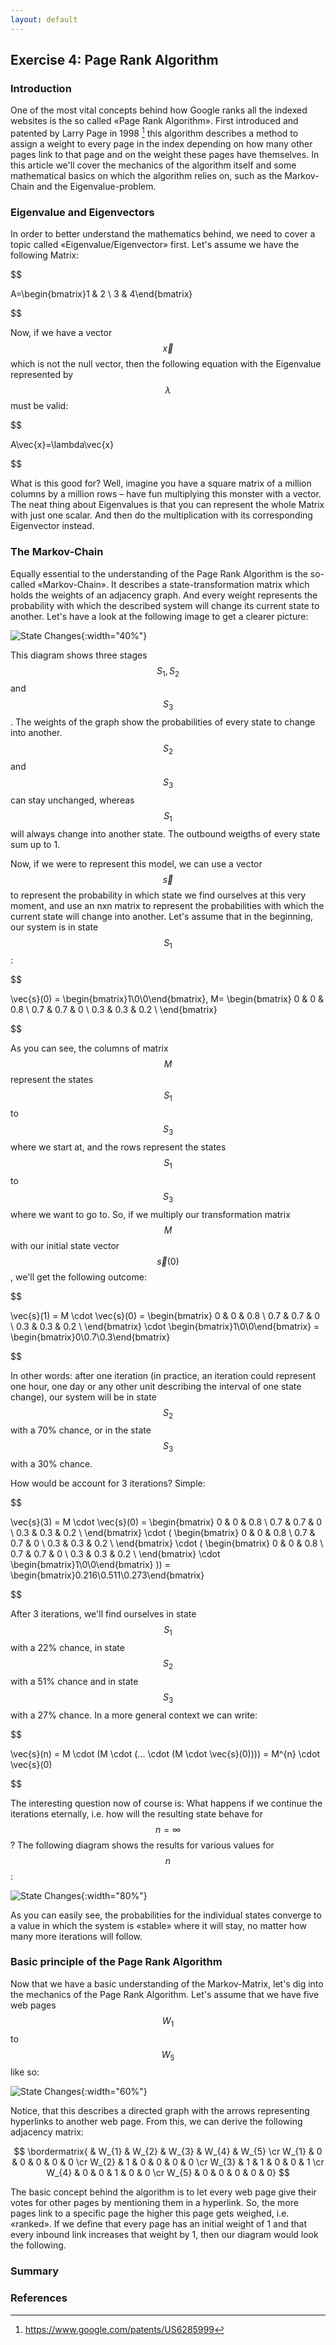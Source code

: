 ```yaml
---
layout: default
---
```


## Exercise 4: Page Rank Algorithm

### Introduction
One of the most vital concepts behind how Google ranks all the indexed websites is the so called «Page Rank Algorithm». 
First introduced and patented by Larry Page in 1998 [^1] this algorithm describes a method to assign a weight to every
page in the index depending on how many other pages link to that page and on the weight these pages have themselves.
In this article we'll cover the mechanics of the algorithm itself and some mathematical basics on which the algorithm relies on, such as the Markov-Chain and the Eigenvalue-problem.

### Eigenvalue and Eigenvectors
In order to better understand the mathematics behind, we need to cover a topic called «Eigenvalue/Eigenvector» first. 
Let's assume we have the following Matrix:

$$ 

A=\begin{bmatrix}1 & 2 \\ 3 & 4\end{bmatrix}

$$

Now, if we have a vector $$\vec{x}$$ which is not the null vector, then the following equation with the Eigenvalue 
represented by $$\lambda$$ must be valid:
  
$$

A\vec{x}=\lambda\vec{x}

$$

What is this good for? Well, imagine you have a square matrix of a million columns by a million rows – have fun 
multiplying this monster with a vector. The neat thing about Eigenvalues is that you can represent the whole Matrix with
just one scalar. And then do the multiplication with its corresponding Eigenvector instead. 

### The Markov-Chain
Equally essential to the understanding of the Page Rank Algorithm is the so-called «Markov-Chain». It describes a 
state-transformation matrix which holds the weights of an adjacency graph. And every weight represents the probability
with which the described system will change its current state to another. Let's have a look at the following image to
get a clearer picture:

![State Changes](images/ex4_state_changes.png "State diagram"){:width="40%"}

This diagram shows three stages $$ S_{1}, S_{2} $$ and $$ S_{3} $$. The weights of the graph show the probabilities of
every state to change into another. $$S_{2} $$ and $$S_{3}$$ can stay unchanged, whereas $$S_{1}$$ will always change
into another state. The outbound weigths of every state sum up to 1.

Now, if we were to represent this model, we can use a vector $$\vec{s}$$ to represent the probability in which state we
find ourselves at this very moment, and use an nxn matrix to represent the probabilities with which the current state 
will change into another. Let's assume that in the beginning, our system is in state $$S_{1}$$:

$$

\vec{s}(0) = \begin{bmatrix}1\\0\\0\end{bmatrix}, M=
\begin{bmatrix}
    0   & 0   & 0.8 \\ 
    0.7 & 0.7 & 0   \\
    0.3 & 0.3 & 0.2 \\
\end{bmatrix}

$$

As you can see, the columns of matrix $$M$$ represent the states $$S_{1}$$ to $$S_{3}$$ where we start at, and the rows represent the
states $$S_{1}$$ to $$S_{3}$$ where we want to go to. So, if we multiply our transformation matrix $$M$$ with our
initial state vector $$\vec{s}(0)$$, we'll get the following outcome:

$$

\vec{s}(1) = M \cdot \vec{s}(0) = \begin{bmatrix}
                                      0   & 0   & 0.8 \\ 
                                      0.7 & 0.7 & 0   \\
                                      0.3 & 0.3 & 0.2 \\
                                  \end{bmatrix} \cdot \begin{bmatrix}1\\0\\0\end{bmatrix} = 
                                  \begin{bmatrix}0\\0.7\\0.3\end{bmatrix}
                                  
$$

In other words: after one iteration (in practice, an iteration could represent one hour, one day or any other unit 
describing the interval of one state change), our system will be in state $$S_{2}$$ with a 70% chance, or in the state
 $$S_{3}$$ with a 30% chance.
 
How would be account for 3 iterations? Simple:

$$

\vec{s}(3) = M \cdot \vec{s}(0) = \begin{bmatrix}
                                      0   & 0   & 0.8 \\ 
                                      0.7 & 0.7 & 0   \\
                                      0.3 & 0.3 & 0.2 \\
                                  \end{bmatrix} \cdot (
                                  \begin{bmatrix}
                                      0   & 0   & 0.8 \\ 
                                      0.7 & 0.7 & 0   \\
                                      0.3 & 0.3 & 0.2 \\
                                  \end{bmatrix} \cdot (
                                  \begin{bmatrix}
                                      0   & 0   & 0.8 \\ 
                                      0.7 & 0.7 & 0   \\
                                      0.3 & 0.3 & 0.2 \\
                                  \end{bmatrix} \cdot \begin{bmatrix}1\\0\\0\end{bmatrix}
                                  )) = 
                                  \begin{bmatrix}0.216\\0.511\\0.273\end{bmatrix}
                                  
$$

After 3 iterations, we'll find ourselves in state $$S_{1}$$ with a 22% chance, in state $$S_{2}$$ with a 51% chance and
in state $$S_{3}$$ with a 27% chance. In a more general context we can write:

$$

\vec{s}(n) = M \cdot (M \cdot (... \cdot (M \cdot \vec{s}(0)))) = M^{n} \cdot \vec{s}(0)

$$

The interesting question now of course is: What happens if we continue the iterations eternally, i.e. how will the 
resulting state behave for $$n=\infty$$? The following diagram shows the results for various values for $$n$$:
 
![State Changes](images/ex4_state_iterations.png "State diagram"){:width="80%"}

As you can easily see, the probabilities for the individual states converge to a value in which the system is «stable»
where it will stay, no matter how many more iterations will follow.

### Basic principle of the Page Rank Algorithm
Now that we have a basic understanding of the Markov-Matrix, let's dig into the mechanics of the Page Rank Algorithm.
Let's assume that we have five web pages $$W_{1}$$ to $$W_{5}$$ like so:

![State Changes](images/ex4_websites1.png "State diagram"){:width="60%"}

Notice, that this describes a directed graph with the arrows representing hyperlinks to another web page. From this, we
can derive the following adjacency matrix:

$$
    \bordermatrix{
            & W_{1} & W_{2} & W_{3} & W_{4} & W_{5} \cr
      W_{1} &    0  &    0  &    0  &    0  &    0  \cr
      W_{2} &    1  &    0  &    0  &    0  &    0  \cr
      W_{3} &    1  &    1  &    0  &    0  &    1  \cr
      W_{4} &    0  &    0  &    1  &    0  &    0  \cr
      W_{5} &    0  &    0  &    0  &    0  &    0}
$$

The basic concept behind the algorithm is to let every web page give their votes for other pages by mentioning them in a
hyperlink. So, the more pages link to a specific page the higher this page gets weighed, i.e. «ranked». If we define that
every page has an initial weight of 1 and that every inbound link increases that weight by 1, then our diagram would
look the following.

### Summary


### References
[^1]: https://www.google.com/patents/US6285999


<script type="text/javascript" async
  src="https://cdn.mathjax.org/mathjax/latest/MathJax.js?config=TeX-MML-AM_CHTML">
</script>